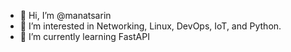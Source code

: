 - 👋 Hi, I’m @manatsarin
- 👀 I’m interested in Networking, Linux, DevOps, IoT, and Python.
- 🌱 I’m currently learning FastAPI

<!---
manatsarin/manatsarin is a ✨ special ✨ repository because its `README.md` (this file) appears on your GitHub profile.
You can click the Preview link to take a look at your changes.
--->
